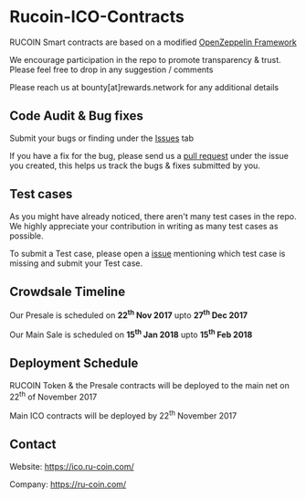 # Rucoin-ICO-Contracts

RUCOIN Smart contracts are based on a modified [OpenZeppelin Framework](https://github.com/OpenZeppelin/zeppelin-solidity)

We encourage participation in the repo to promote transparency &amp; trust. Please feel free to drop in any suggestion / comments 

Please reach us at bounty[at]rewards.network for any additional details
## Code Audit &amp; Bug fixes

Submit your bugs or finding under the [Issues](https://github.com/global/Rucoin-ICO-Contracts/issues) tab

If you have a fix for the bug, please send us a [pull request](https://github.com/global/Rucoin-ICO-Contracts/pulls) under the issue you created, this helps us track the bugs &amp; fixes submitted by you.

## Test cases

As you might have already noticed, there aren't many test cases in the repo. We highly appreciate your contribution in writing as many test cases as possible.

To submit a Test case, please open a [issue](https://github.com/global/Ricoin-ICO-Contracts/issues) mentioning which test case is missing and submit your Test case.  

## Crowdsale Timeline

Our Presale is scheduled on **22<sup>th</sup> Nov 2017** upto **27<sup>th</sup> Dec 2017**

Our Main Sale is scheduled on **15<sup>th</sup> Jan 2018** upto **15<sup>th</sup> Feb 2018**

## Deployment Schedule

RUCOIN Token &amp; the Presale contracts will be deployed to the main net on 22<sup>th</sup> of November 2017

Main ICO contracts will be deployed by 22<sup>th</sup> November 2017
 
## Contact

Website: <https://ico.ru-coin.com/>

Company: <https://ru-coin.com/>
